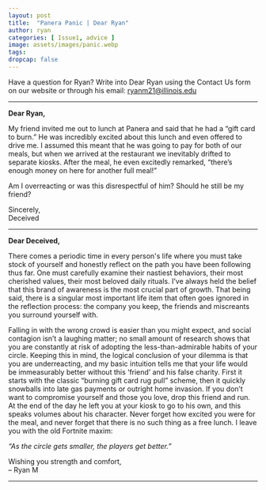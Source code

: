 ```yaml
---
layout: post
title:  "Panera Panic | Dear Ryan"
author: ryan
categories: [ Issue1, advice ]
image: assets/images/panic.webp
tags: 
dropcap: false
---
```


Have a question for Ryan? Write into Dear Ryan using the Contact Us form on our website or through his email: [ryanm21@illinois.edu](mailto:ryanm21@illinois.edu)  

---

**Dear Ryan,**  

My friend invited me out to lunch at Panera and said that he had a “gift card to burn.” He was incredibly excited about this lunch and even offered to drive me. I assumed this meant that he was going to pay for both of our meals, but when we arrived at the restaurant we inevitably drifted to separate kiosks. After the meal, he even excitedly remarked, “there’s enough money on here for another full meal!”  

Am I overreacting or was this disrespectful of him? Should he still be my friend?  

Sincerely,  
Deceived  

---

**Dear Deceived,**  

There comes a periodic time in every person's life where you must take stock of yourself and honestly reflect on the path you have been following thus far. One must carefully examine their nastiest behaviors, their most cherished values, their most beloved daily rituals. I’ve always held the belief that this brand of awareness is the most crucial part of growth. That being said, there is a singular most important life item that often goes ignored in the reflection process: the company you keep, the friends and miscreants you surround yourself with.  

Falling in with the wrong crowd is easier than you might expect, and social contagion isn’t a laughing matter; no small amount of research shows that you are constantly at risk of adopting the less-than-admirable habits of your circle. Keeping this in mind, the logical conclusion of your dilemma is that you are underreacting, and my basic intuition tells me that your life would be immeasurably better without this ‘friend’ and his false charity. First it starts with the classic “burning gift card rug pull” scheme, then it quickly snowballs into late gas payments or outright home invasion. If you don’t want to compromise yourself and those you love, drop this friend and run. At the end of the day he left you at your kiosk to go to his own, and this speaks volumes about his character. Never forget how excited you were for the meal, and never forget that there is no such thing as a free lunch. I leave you with the old Fortnite maxim:  
   
*“As the circle gets smaller, the players get better.”*  
   
Wishing you strength and comfort,  
– Ryan M

---

